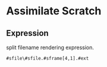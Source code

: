 # Assimilate Scratch

## Expression
split filename rendering expression.

`#sfile\#sfile.#sframe[4,1].#ext`
